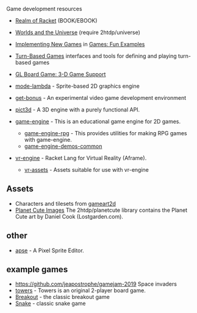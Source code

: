 Game development resources 

* [Realm of Racket](https://www.realmofracket.com) (BOOK/EBOOK)

* [Worlds and the Universe](https://docs.racket-lang.org/teachpack/2htdpuniverse.html) (require 2htdp/universe)
* [Implementing New Games](https://docs.racket-lang.org/games/new-games.html) in [Games: Fun Examples](https://docs.racket-lang.org/games/index.html)
* [Turn-Based Games](https://docs.racket-lang.org/turn-based-game/index.html) interfaces and tools for defining and playing turn-based games
* [GL Board Game: 3-D Game Support](https://docs.racket-lang.org/gl-board-game/index.html)
* [mode-lambda](https://github.com/jeapostrophe/mode-lambda) - Sprite-based 2D graphics engine
* [get-bonus](https://github.com/get-bonus/get-bonus) - An experimental video game development environment


* [pict3d](https://github.com/jeapostrophe/pict3d) - A 3D engine with a purely functional API.

* [game-engine](https://github.com/thoughtstem/game-engine) - This is an educational game engine for 2D games.
  * [game-engine-rpg](https://github.com/thoughtstem/game-engine-rpg) - This provides utilities for making RPG games with game-engine.
  * [game-engine-demos-common](https://pkgs.racket-lang.org/package/game-engine-demos-common)

* [vr-engine](https://github.com/thoughtstem/vr-engine) - Racket Lang for Virtual Reality (Aframe).
  * [vr-assets](https://github.com/thoughtstem/vr-assets) - Assets suitable for use with vr-engine


## Assets

* Characters and tilesets from [gameart2d](https://www.gameart2d.com/freebies.html)
* [Planet Cute Images](https://docs.racket-lang.org/teachpack/2htdpPlanet_Cute_Images.html) The 2htdp/planetcute library contains the Planet Cute art by Daniel Cook (Lostgarden.com).

## other

* [apse](https://github.com/jeapostrophe/apse) - A Pixel Sprite Editor.

## example games
* <https://github.com/jeapostrophe/gamejam-2019> Space invaders
* [towers](https://github.com/Metaxal/towers) - Towers is an original 2-player board game.
* [Breakout](https://github.com/soegaard/breakout) - the classic breakout game
* [Snake](https://github.com/bogdanp/hebi) - classic snake game